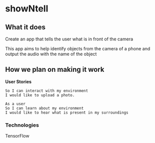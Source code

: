 # showNtell

## What it does

Create an app that tells the user what is in front of the camera

This app aims to help identify objects from the camera of a phone and output the
audio with the name of the object

## How we plan on making it work

**User Stories**
```As a user
So I can interact with my environment
I would like to upload a photo.

As a user
So I can learn about my environment
I would like to hear what is present in my surroundings
```

### Technologies

TensorFlow  
